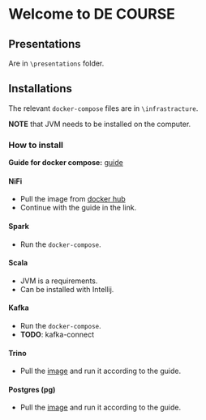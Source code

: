 # Welcome to DE COURSE

## Presentations
Are in `\presentations` folder.

## Installations
The relevant `docker-compose` files are in `\infrastracture`.



**NOTE** that JVM needs to be installed on the computer.

### How to install
**Guide for docker compose:** [guide](https://docs.docker.com/compose/gettingstarted/)

#### NiFi
- Pull the image from [docker hub](https://hub.docker.com/r/apache/nifi)
- Continue with the guide in the link.

#### Spark
- Run the `docker-compose`.

#### Scala
- JVM is a requirements.
- Can be installed with Intellij.

#### Kafka
- Run the `docker-compose`.
- **TODO**: kafka-connect

#### Trino
- Pull the [image](https://hub.docker.com/r/trinodb/trino) and run it according to the guide.

#### Postgres (pg)
- Pull the [image](https://hub.docker.com/_/postgres) and run it according to the guide.
